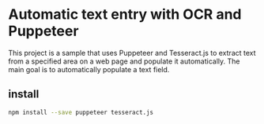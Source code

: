 # Automatic text entry with OCR and Puppeteer

This project is a sample that uses Puppeteer and Tesseract.js to extract text from a specified area on a web page and populate it automatically. The main goal is to automatically populate a text field.

## install

```bash
npm install --save puppeteer tesseract.js
```
